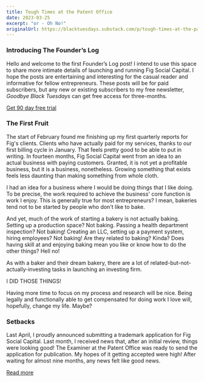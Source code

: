 ```yaml
---
title: Tough Times at the Patent Office
date: 2023-03-25
excerpt: "or - Oh No!"
originalUrl: https://blacktuesdays.substack.com/p/tough-times-at-the-patent-office
---
```


### Introducing The Founder’s Log

Hello and welcome to the first Founder’s Log post! I intend to use this space to share more intimate details of launching and running Fig Social Capital. I hope the posts are entertaining and interesting for the casual reader and informative for fellow entrepreneurs. These posts will be for paid subscribers, but any new or existing subscribers to my free newsletter, _Goodbye Black Tuesdays_ can get free access for three-months.

[Get 90 day free trial](https://blacktuesdays.substack.com/subscribe?coupon=3631f9ad)

### The First Fruit

The start of February found me finishing up my first quarterly reports for Fig's clients. Clients who have actually paid for my services, thanks to our first billing cycle in January. That feels pretty good to be able to put in writing. In fourteen months, Fig Social Capital went from an idea to an actual business with paying customers. Granted, it is not yet a profitable business, but it is a business, nonetheless. Growing something that exists feels less daunting than making something from whole cloth.

I had an idea for a business where I would be doing things that I like doing. To be precise, the work required to achieve the business' core function is work I enjoy. This is generally true for most entrepreneurs? I mean, bakeries tend not to be started by people who don't like to bake.

And yet, much of the work of starting a bakery is not actually baking. Setting up a production space? Not baking. Passing a health department inspection? Not baking! Creating an LLC, setting up a payment system, hiring employees? Not baking! Are they related to baking? Kinda? Does having skill at and enjoying baking mean you like or know how to do the other things? Hell no!

As with a baker and their dream bakery, there are a lot of related-but-not-actually-investing tasks in launching an investing firm.

I DID THOSE THINGS!

Having more time to focus on my process and research will be nice. Being legally and functionally able to get compensated for doing work I love will, hopefully, change my life. Maybe?

### **Setbacks**

Last April, I proudly announced submitting a trademark application for Fig Social Capital. Last month, I received news that, after an initial review, things were looking good! The Examiner at the Patent Office was ready to send the application for publication. My hopes of it getting accepted were high! After waiting for almost nine months, any news felt like good news.

[Read more](https://blacktuesdays.substack.com/p/tough-times-at-the-patent-office)